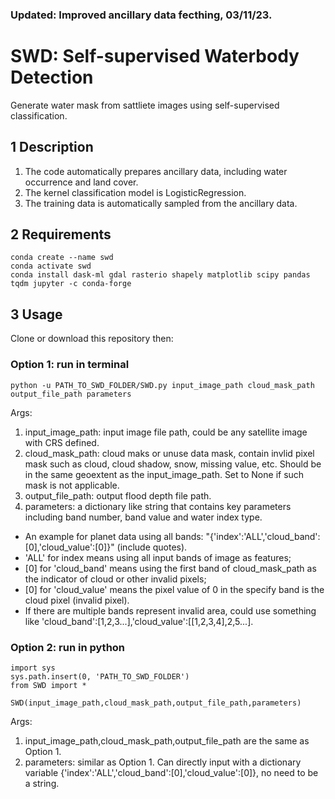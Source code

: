 ### Updated: Improved ancillary data fecthing, 03/11/23.

# SWD: Self-supervised Waterbody Detection
Generate water mask from sattliete images using self-supervised classification.

## 1 Description
1. The code automatically prepares ancillary data, including water occurrence and land cover.
2. The kernel classification model is LogisticRegression.
3. The training data is automatically sampled from the ancillary data.

## 2 Requirements
```
conda create --name swd
conda activate swd
conda install dask-ml gdal rasterio shapely matplotlib scipy pandas tqdm jupyter -c conda-forge
```

## 3 Usage
Clone or download this repository then:
### Option 1: run in terminal
```
python -u PATH_TO_SWD_FOLDER/SWD.py input_image_path cloud_mask_path output_file_path parameters
```
Args:
1. input_image_path: input image file path, could be any satellite image with CRS defined.
2. cloud_mask_path: cloud maks or unuse data mask, contain invlid pixel mask such as cloud, cloud shadow, snow, missing value, etc. Should be in the same geoextent as the input_image_path. Set to None if such mask is not applicable.
3. output_file_path: output flood depth file path.
4. parameters: a dictionary like string that contains key parameters including band number, band value and water index type. 
- An example for planet data using all bands: "{'index':'ALL','cloud_band':[0],'cloud_value':[0]}" (include quotes).
 - 'ALL' for index means using all input bands of image as features; 
 - [0] for 'cloud_band' means using the first band of cloud_mask_path as the indicator of cloud or other invalid pixels;
 - [0] for 'cloud_value' means the pixel value of 0 in the specify band is the cloud pixel (invalid pixel).
 - If there are multiple bands represent invalid area, could use something like 'cloud_band':[1,2,3...],'cloud_value':[[1,2,3,4],2,5...].

### Option 2: run in python
```
import sys
sys.path.insert(0, 'PATH_TO_SWD_FOLDER')
from SWD import *

SWD(input_image_path,cloud_mask_path,output_file_path,parameters)
```
Args:
1. input_image_path,cloud_mask_path,output_file_path are the same as Option 1.
2. parameters: similar as Option 1. Can directly input with a dictionary variable {'index':'ALL','cloud_band':[0],'cloud_value':[0]}, no need to be a string.


